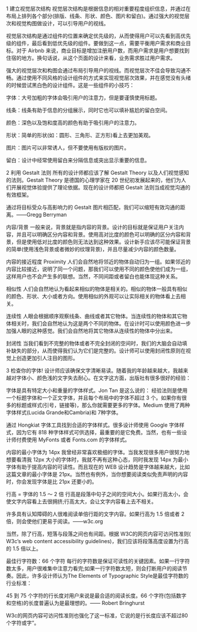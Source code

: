 1 建立视觉层次结构
视觉层次结构是根据信息的相对重要程度组织信息，并通过在布局上排列各个部分(排版、线条、形状、颜色、图片和留白)。通过强大的视觉层次和视觉构图做设计，可以引导用户的视线。

视觉层次结构是通过组件的位置来确定优先级的，从而使得用户可以先看到高优先级的组件，最后看到低优先级的组件。要做到这一点，需要平衡用户需求和商业目标。对于 Airbnb 来说，商业目标是增加注册用户数，而用户需求是用户想要找到住宿的地方。换句话说，从这个页面的设计来看，业务需求胜过用户需求。

强大的视觉层次和构图会通过布局引导用户的视线。而视觉层次不佳会导致沟通不畅。通过使用不同风格的设计组件的方式来实现视觉层次效果，并在感觉没有头绪的时候尝试黑白色的设计组件。这是一些组件的小技巧：

字体：大号加粗的字体会吸引用户的注意力，但是要谨慎使用标题。

线条：线条有助于信息的分组展示，同时它也可以填补尴尬的留白空间。

颜色：深色以及饱和度高的颜色有助于吸引用户的注意力。

形状：简单的形状(如：圆形、三角形、正方形)看上去更加美观。

图片：图片可以非常诱人，但不要使用有版权的图片。

留白：设计中经常使用留白来分隔信息或突出显示重要的信息。

2 利用 Gestalt 法则
所有的设计师都应该了解 Gestalt Theory 以及人们视觉感知的法则。Gestalt Theory 是德国的心理学家在 20 世纪初发展起来的，他们为人们开展视觉体验提供了理论依据。现在的设计师都把 Gestalt 法则当成视觉沟通的有效框架。

通过将目标受众与高影响力的 Gestalt 图片相匹配，我们可以缩短有效沟通的距离。——Gregg Berryman

内容/背景
一般来说，背景就是指内容的背景。设计的目标就是保证用户关注内容，并且可以明确区分内容和背景。使用高对比度的颜色可以明确的区分内容和背景，但是使用低对比度的颜色则无法达到这种效果。设计新手应该尽可能保证背景的简单(使用浅色背景或者微妙的纹理背景)，并且尽量减少内容的颜色数量。

内容的接近程度 Proximity
人们会自然地将邻近的物体自动归为一组。如果邻近的内容比较接近，说明了同一个问题，那我们可以使用不同的颜色使他们成为一组，这样用户也不会产生多的联想。当然，不同间距或者留白也能体现这种关系。

相似性
人们会自然地认为看起来相似的物体是相关的。相似的物体一般具有相似的颜色、形状、大小或者方向。使用相似的外观可以让实际相关的物体看上去相关。

连续性
人眼会根据顺序观察线条、曲线或者其它物体。当连续性的物体和其它物体相关时，我们会自然地认为这是两个不同的物体。在设计时可以使用颜色进一步加强人眼的这种感觉。我们会自然地将其它物体从连续性的物体中分出来。

封闭性
当我们看到不完整的物体或者不完全封闭的空间时，我们的大脑会自动填补缺失的部分，从而使得我们认为它们是完整的。设计师可以使用封闭性原则在视觉上创造更加引人注目的图形。

3 检查你的字体!
设计师应该确保文字清晰易读。随着我的年龄越来越大，我越来越对字体小、颜色浅的文字失去耐心。在文字这方面，出版社有很多很好的经验：

字体是具有特定大小和重量的字体样式。Jon Tan 是这么说的： 经验法则是使用一个标题字体和一个正文字体，并且每个布局中的字体不超过 3 个。如果你有很多的标题或样式(引号，链接等)，那么你就需要更多的字体。Medium 使用了两种字体样式(Lucida Grande和Cambria)和 7种字体。

通过 Hongkiat 字体工具找到合适的字体样式。很多设计师使用 Google 字体样式，因为它有 818 种字体样式可供选择，最重要的是它免费。当然，也有一些设计师付费使用 MyFonts 或者 Fonts.com 的字体样式。

内容的最小字体为 14px
我曾经非常喜欢极细的字体。当我发现很多用户很努力地想要看清我 12px 大小的字体时，我就不再有这种心态，同时我发现 14px 为最小字体有助于提高内容的可读性。而且现在的 WEB 设计趋势是字体越来越大，比如这篇文章的最小字体是 21px。当然也有例外，当你想要阅读类似免责声明的内容时，你会发现字体是比 21px 还要小的。

行高 = 字体的 1.5 ～ 2 倍
行高是段落中句子之间的空间大小。如果行高太小，会使文字内容看上去很拥挤;行高太大，会让文字内容看上去不相关。

许多具有认知障碍的人很难阅读单倍行距的文字内容。如果行高为 1.5 倍或者 2 倍，则会使他们更易于阅读。——w3c.org

当然，除了行高，短落与段落之间也有间距。根据 W3C的网页内容可访问性准则( W3c’s web content accessibility guidelines)，我们应该将段落高度设置为行高的 1.5 倍以上。

最佳行字符数：66 个字符
每行的字符数是保证可读性的关键因素。如果一行字符数太多，用户很难集中注意力看完;如果一行字符数太短，则会打断用户的阅读节奏。因此，许多设计师认为The Elements of Typographic Style是最佳字符数的行业标准：

45 到 75 个字符的行长度对用户来说是最合适的阅读长度。66 个字符(包括数字和空格)的长度普遍认为是最理想的。—— Robert Bringhurst

W3c的网页内容可访问性准则也强化了这一标准，它说的是行长度应该不超过80个字符或字”。